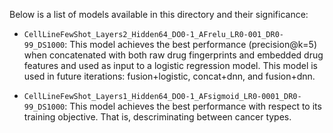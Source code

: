 Below is a list of models available in this directory and their significance:

- `CellLineFewShot_Layers2_Hidden64_DO0-1_AFrelu_LR0-001_DR0-99_DS1000`: This model achieves the best performance (precision@k=5) when concatenated with both raw drug fingerprints and embedded drug features and used as input to a logistic regression model. This model is used in future iterations: fusion+logistic, concat+dnn, and fusion+dnn.


- `CellLineFewShot_Layers1_Hidden64_DO0-1_AFsigmoid_LR0-0001_DR0-99_DS1000`: This model achieves the best performance with respect to its training objective. That is, descriminating between cancer types.

